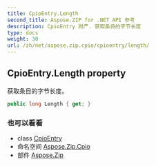 ```yaml
---
title: CpioEntry.Length
second_title: Aspose.ZIP for .NET API 参考
description: CpioEntry 财产. 获取条目的字节长度
type: docs
weight: 30
url: /zh/net/aspose.zip.cpio/cpioentry/length/
---
```

## CpioEntry.Length property

获取条目的字节长度。

```csharp
public long Length { get; }
```

### 也可以看看

* class [CpioEntry](../)
* 命名空间 [Aspose.Zip.Cpio](../../cpioentry/)
* 部件 [Aspose.Zip](../../../)


